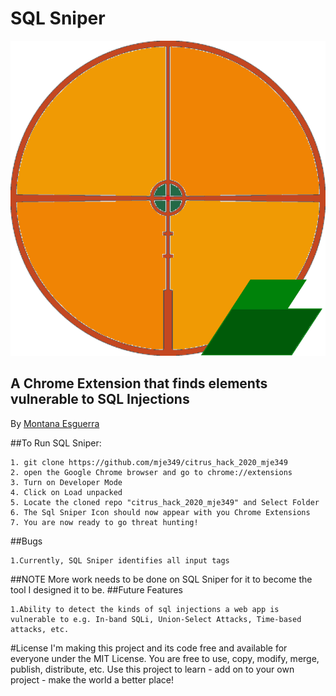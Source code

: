 # SQL Sniper

![sqlsniper](sql_sniper_logo.png)

A Chrome Extension that finds elements vulnerable to SQL Injections
--------
By [Montana Esguerra](https://github.com/mje349 "Lost money on turnips in the stalk market")

##To Run SQL Sniper:
```
1. git clone https://github.com/mje349/citrus_hack_2020_mje349
2. open the Google Chrome browser and go to chrome://extensions
3. Turn on Developer Mode
4. Click on Load unpacked
5. Locate the cloned repo "citrus_hack_2020_mje349" and Select Folder
6. The Sql Sniper Icon should now appear with you Chrome Extensions
7. You are now ready to go threat hunting!
```
##Bugs
``` 
1.Currently, SQL Sniper identifies all input tags
```
##NOTE
More work needs to be done on SQL Sniper for it to become the tool I designed it to be.
##Future Features
``` 
1.Ability to detect the kinds of sql injections a web app is vulnerable to e.g. In-band SQLi, Union-Select Attacks, Time-based attacks, etc.
```
#License
I'm making this project and its code free and available for everyone under the MIT License.
You are free to use, copy, modify, merge, publish, distribute, etc.
Use this project to learn - add on to your own project - make the world a better place!